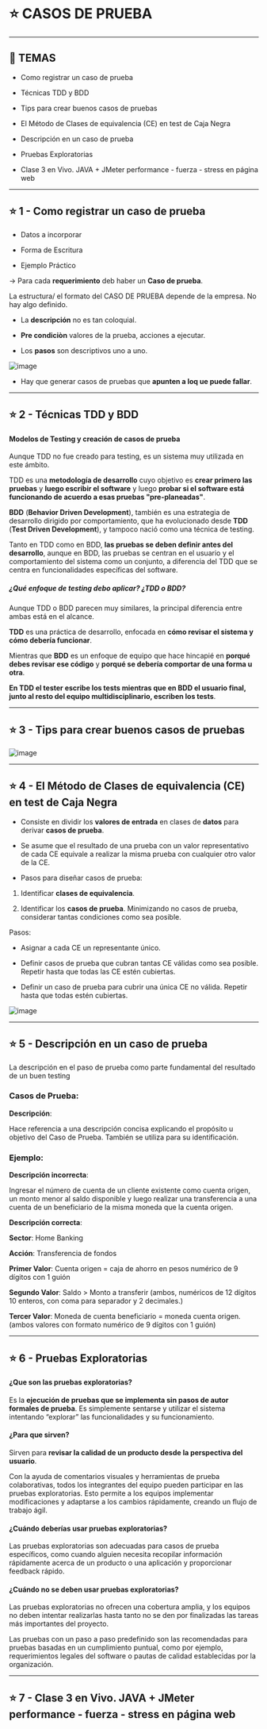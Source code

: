 # :star: CASOS DE PRUEBA
---

## :book: TEMAS

- Como registrar un caso de prueba

- Técnicas TDD y BDD

- Tips para crear buenos casos de pruebas

- El Método de Clases de equivalencia (CE) en test de Caja Negra

- Descripción en un caso de prueba

- Pruebas Exploratorias

- Clase 3 en Vivo. JAVA + JMeter performance - fuerza - stress en página web

---

## :star: 1 - Como registrar un caso de prueba

- Datos a incorporar 

- Forma de Escritura 

- Ejemplo Práctico

-> Para cada **requerimiento** deb haber un **Caso de prueba**.

La estructura/ el formato del CASO DE PRUEBA depende de la empresa. No hay algo definido.


- La **descripción** no es tan coloquial.

- **Pre condiciòn** valores de la prueba, acciones a ejecutar.

- Los **pasos** son descriptivos uno a uno.

![image](https://user-images.githubusercontent.com/72580574/220431052-940247dc-5622-4ec2-b2f9-d0f2404acc16.png)

- Hay que generar casos de pruebas que **apunten a loq ue puede fallar**.

---

## :star: 2 - Técnicas TDD y BDD

#### Modelos de Testing y creación de casos de prueba

Aunque TDD no fue creado para testing, es un sistema muy utilizada en este ámbito.

TDD es una **metodología de desarrollo** cuyo objetivo es **crear primero las pruebas** y **luego escribir el software** y luego **probar si el software está funcionando de acuerdo a esas pruebas "pre-planeadas"**.

**BDD** (**Behavior Driven Development**), también es una estrategia de desarrollo dirigido por comportamiento, que ha evolucionado desde **TDD** (**Test Driven Development**), y tampoco nació como una técnica de testing.

Tanto en TDD como en BDD, **las pruebas se deben definir antes del desarrollo**, aunque en BDD, las pruebas se centran en el usuario y el comportamiento del sistema como un conjunto, a diferencia del TDD que se centra en funcionalidades específicas del software.


##### ¿Qué enfoque de testing debo aplicar? ¿TDD o BDD?

Aunque TDD o BDD parecen muy similares, la principal diferencia entre ambas está en el alcance. 

**TDD** es una práctica de desarrollo, enfocada en **cómo revisar el sistema y cómo debería funcionar**.

Mientras que **BDD** es un enfoque de equipo que hace hincapié en **porqué debes revisar ese código** y **porqué se debería comportar de una forma u otra**.

**En TDD el tester escribe los tests mientras que en BDD el usuario final, junto al resto del equipo multidisciplinario, escriben los tests**.

---

## :star: 3 - Tips para crear buenos casos de pruebas

![image](https://user-images.githubusercontent.com/72580574/220201503-d49ce532-a300-4583-95d3-556c90b609fb.png)


---

## :star: 4 - El Método de Clases de equivalencia (CE) en test de Caja Negra


- Consiste en dividir los **valores de entrada** en clases de **datos** para derivar **casos de prueba**.

- Se asume que el resultado de una prueba con un valor representativo de cada CE equivale a realizar la misma prueba con cualquier otro valor de la CE.

- Pasos para diseñar casos de prueba:

1. Identificar **clases de equivalencia**.

2. Identificar los **casos de prueba**. Minimizando no casos de prueba, considerar tantas condiciones como sea posible. 

Pasos:

- Asignar a cada CE un representante único.

- Definir casos de prueba que cubran tantas CE válidas como sea posible. Repetir hasta que todas las CE estén cubiertas.

- Definir un caso de prueba para cubrir una única CE no válida. Repetir hasta que todas estén cubiertas.

![image](https://user-images.githubusercontent.com/72580574/220201644-45917d4e-d9f5-4d77-9d2b-14d4e32ccf29.png)


---

## :star: 5 - Descripción en un caso de prueba


La descripción en el paso de prueba como parte fundamental del  resultado de un buen testing

### Casos de Prueba:

**Descripción**:

Hace referencia a una descripción concisa explicando el propósito u objetivo del Caso de Prueba. También se utiliza para su identificación.

### Ejemplo:

**Descripción incorrecta**:

Ingresar el número de cuenta de un cliente existente como cuenta origen, un monto menor al saldo disponible y luego realizar una transferencia a una cuenta de un beneficiario de la misma moneda que la cuenta origen.

**Descripción correcta**:

**Sector**: Home Banking

**Acción**: Transferencia de fondos

**Primer Valor**: Cuenta origen = caja de ahorro en pesos numérico de 9 dígitos con 1 guión

**Segundo Valor**: Saldo > Monto a transferir (ambos, numéricos de 12 dígitos 10 enteros, con coma para separador y 2 decimales.)

**Tercer Valor**: Moneda de cuenta beneficiario = moneda cuenta origen. (ambos valores con formato numérico de 9 dígitos con 1 guión)

---

## :star: 6 - Pruebas Exploratorias

#### ¿Que son las pruebas exploratorias?

Es la **ejecución de pruebas que se implementa sin pasos de autor formales de prueba**. Es simplemente sentarse y utilizar el sistema intentando “explorar” las funcionalidades y su funcionamiento.

#### ¿Para que sirven?

Sirven para **revisar la calidad de un producto desde la perspectiva del usuario**.

Con la ayuda de comentarios visuales y herramientas de prueba colaborativas, todos los integrantes del equipo pueden participar en las pruebas exploratorias. Esto permite a los equipos implementar modificaciones y adaptarse a los cambios rápidamente, creando un flujo de trabajo ágil.

#### ¿Cuándo deberías usar pruebas exploratorias?

Las pruebas exploratorias son adecuadas para casos de prueba específicos, como cuando alguien necesita recopilar información rápidamente acerca de un producto o una aplicación y proporcionar feedback rápido.

#### ¿Cuándo no se deben usar pruebas exploratorias?

Las pruebas exploratorias no ofrecen una cobertura amplia, y los equipos no deben intentar realizarlas hasta tanto no se den por finalizadas las tareas más importantes del proyecto.

Las pruebas con un paso a paso predefinido son las recomendadas para pruebas basadas en un cumplimiento puntual, como por ejemplo, requerimientos legales del software o pautas de calidad establecidas por la organización. 


---

## :star: 7 - Clase 3 en Vivo. JAVA + JMeter performance - fuerza - stress en página web
